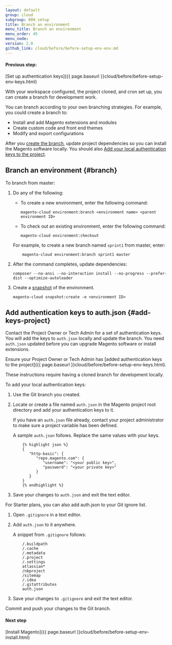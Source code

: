```yaml
---
layout: default
group: cloud
subgroup: 080_setup
title: Branch an environment
menu_title: Branch an environment
menu_order: 45
menu_node:
version: 2.0
github_link: cloud/before/before-setup-env-env.md
---
```


#### Previous step:
[Set up authentication keys]({{ page.baseurl }}cloud/before/before-setup-env-keys.html)

With your workspace configured, the project cloned, and cron set up, you can create a branch for development work.

You can branch according to your own branching strategies. For example, you could create a branch to:

* Install and add Magento extensions and modules
* Create custom code and front end themes
* Modify and export configurations

After you [create the branch](#branch), update project dependencies so you can install the Magento software locally. You should also [Add your local authentication keys to the project](#add-keys-project).

## Branch an environment {#branch}
To branch from master:

1.	Do any of the following:

	*   To create a new environment, enter the following command:

			magento-cloud environment:branch <environment name> <parent environment ID>
	*   To check out an existing environment, enter the following command:

			magento-cloud environment:checkout

	For example, to create a new branch named `sprint1` from master, enter:

			magento-cloud environment:branch sprint1 master

2.	After the command completes, update dependencies:

		composer --no-ansi --no-interaction install --no-progress --prefer-dist --optimize-autoloader
3.  Create a [snapshot]({{page.baseurl}}cloud/project/project-webint-snap.html) of the environment.

		magento-cloud snapshot:create -e <environment ID>

## Add authentication keys to auth.json {#add-keys-project}
Contact the Project Owner or Tech Admin for a set of authentication keys. You will add the keys to `auth.json` locally and update the branch. You need `auth.json` updated before you can upgrade Magento software or install extensions.

<div class="bs-callout bs-callout-warning" markdown="1">
Ensure your Project Owner or Tech Admin has [added authentication keys to the project]({{ page.baseurl }}cloud/before/before-setup-env-keys.html).
</div>

These instructions require having a cloned branch for development locally.

To add your local authentication keys:

1.	Use the Git branch you created.

2.	Locate or create a file named `auth.json` in the Magento project root directory and add your authentication keys to it.

	If you have an `auth.json` file already, contact your project administrator to make sure a project variable has been defined.

	A sample `auth.json` follows. Replace the same values with your keys.

			{% highlight json %}
			{
			   "http-basic": {
			      "repo.magento.com": {
			         "username": "<your public key>",
			         "password": "<your private key>"
			      }
			   }
			}
			{% endhighlight %}
3.	Save your changes to `auth.json` and exit the text editor.

For Starter plans, you can also add auth.json to your Git ignore list.

1.	Open `.gitignore` in a text editor.
2.	Add `auth.json` to it anywhere.

	A snippet from `.gitignore` follows:

			/.buildpath
			/.cache
			/.metadata
			/.project
			/.settings
			atlassian*
			/nbproject
			/sitemap
			/.idea
			/.gitattributes
			auth.json

3.	Save your changes to `.gitignore` and exit the text editor.

Commit and push your changes to the Git branch.

#### Next step
[Install Magento]({{ page.baseurl }}cloud/before/before-setup-env-install.html)
